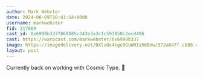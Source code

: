 ```yaml
---
author: Mark Webster
date: 2024-08-09T10:41:14+0000
username: markwebster
fid: 317009
cast_id: 0x6999b3377869885c343e3a3c1c591858c2ecd406
cast: https://warpcast.com/markwebster/0x6999b337
image: https://imagedelivery.net/BXluQx4ige9GuW0Ia56BHw/372a047f-c888-4121-bce5-07cbe4fb7b00/original
layout: post
---
```

Currently back on working with Cosmic Type. 🥰  

<img src='https://imagedelivery.net/BXluQx4ige9GuW0Ia56BHw/372a047f-c888-4121-bce5-07cbe4fb7b00/original' alt='' referrerpolicy='no-referrer'/>
